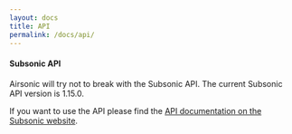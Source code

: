 ```yaml
---
layout: docs
title: API
permalink: /docs/api/
---
```

#### Subsonic API

Airsonic will try not to break with the Subsonic API. The current Subsonic API version is 1.15.0.

If you want to use the API please find the [API documentation on the Subsonic website](http://www.subsonic.org/pages/api.jsp).
